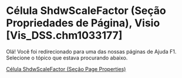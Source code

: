 
# Célula ShdwScaleFactor (Seção Propriedades de Página), Visio [Vis_DSS.chm1033177]

Olá! Você foi redirecionado para uma das nossas páginas de Ajuda F1. Selecione o tópico que estava procurando abaixo.

[Célula ShdwScaleFactor (Seção Page Properties)](http://msdn.microsoft.com/library/10979706-6dfe-5241-e862-3f94716d14fa%28Office.15%29.aspx)
